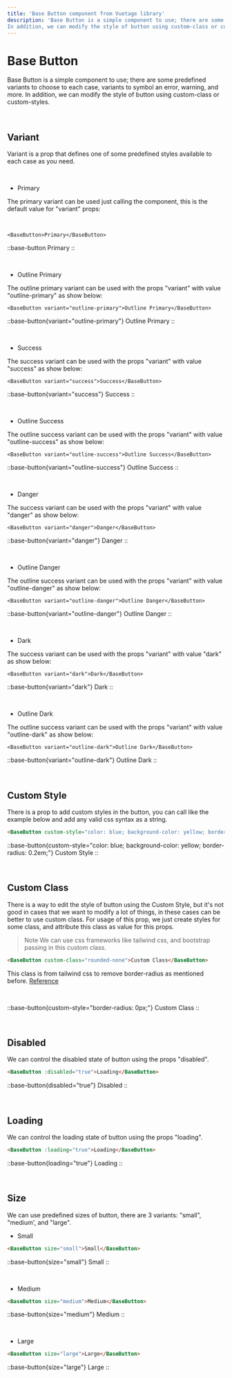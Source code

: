 ```yaml
---
title: 'Base Button component from Vuetage library'
description: 'Base Button is a simple component to use; there are some predefined variants to choose to each case, variants to symbol an error, warning, and more.
In addition, we can modify the style of button using custom-class or custom-styles.'
---
```


# Base Button

Base Button is a simple component to use; there are some predefined variants to choose to each case, variants to symbol an error, warning, and more.
In addition, we can modify the style of button using custom-class or custom-styles.

<br>

## Variant

Variant is a prop that defines one of some predefined styles available to each case as you need.

<br>

- Primary

The primary variant can be used just calling the component, this is the default value for "variant" props:

<br>

```vue
<BaseButton>Primary</BaseButton>
```

::base-button
Primary
::

<br>

- Outline Primary

The outline primary variant can be used with the props "variant" with value "outline-primary" as show below:

```vue
<BaseButton variant="outline-primary">Outline Primary</BaseButton>
```

::base-button{variant="outline-primary"}
Outline Primary
::

<br>

- Success

The success variant can be used with the props "variant" with value "success" as show below:

```vue
<BaseButton variant="success">Success</BaseButton>
```

::base-button{variant="success"}
Success
::

<br>

- Outline Success

The outline success variant can be used with the props "variant" with value "outline-success" as show below:

```vue
<BaseButton variant="outline-success">Outline Success</BaseButton>
```

::base-button{variant="outline-success"}
Outline Success
::

<br>

- Danger

The success variant can be used with the props "variant" with value "danger" as show below:

```vue
<BaseButton variant="danger">Danger</BaseButton>
```

::base-button{variant="danger"}
Danger
::

<br>

- Outline Danger

The outline success variant can be used with the props "variant" with value "outline-danger" as show below:

```vue
<BaseButton variant="outline-danger">Outline Danger</BaseButton>
```

::base-button{variant="outline-danger"}
Outline Danger
::

<br>

- Dark

The success variant can be used with the props "variant" with value "dark" as show below:

```vue
<BaseButton variant="dark">Dark</BaseButton>
```

::base-button{variant="dark"}
Dark
::

<br>

- Outline Dark

The outline success variant can be used with the props "variant" with value "outline-dark" as show below:

```vue
<BaseButton variant="outline-dark">Outline Dark</BaseButton>
```

::base-button{variant="outline-dark"}
Outline Dark
::

<br>

## Custom Style

There is a prop to add custom styles in the button, you can call like the example below and add any valid css syntax as a string.

```html
<BaseButton custom-style="color: blue; background-color: yellow; border-radius: 0.2em;">Custom Style</BaseButton>
```

::base-button{custom-style="color: blue; background-color: yellow; border-radius: 0.2em;"}
Custom Style
::

<br>

## Custom Class

There is a way to edit the style of button using the Custom Style, but it's not good in cases that we want to modify a lot of things, in these cases can be better to use custom class. 
For usage of this prop, we just create styles for some class, and attribute this class as value for this props.

> Note
> We can use css frameworks like tailwind css, and bootstrap passing in this custom class. 

```html
<BaseButton custom-class="rounded-none">Custom Class</BaseButton>
```

This class is from tailwind css to remove border-radius as mentioned before. [Reference](https://tailwindcss.com/docs/border-radius)

<br>

::base-button{custom-style="border-radius: 0px;"}
Custom Class
::

<br>

## Disabled

We can control the disabled state of button using the props "disabled".

```html
<BaseButton :disabled="true">Loading</BaseButton>
```

::base-button{disabled="true"}
Disabled
::

<br>

## Loading

We can control the loading state of button using the props "loading".

```html
<BaseButton :loading="true">Loading</BaseButton>
```

::base-button{loading="true"}
Loading
::

<br>

## Size

We can use predefined sizes of button, there are 3 variants: "small", "medium', and "large".

- Small

```html
<BaseButton size="small">Small</BaseButton>
```

::base-button{size="small"}
Small
::

<br>


- Medium

```html
<BaseButton size="medium">Medium</BaseButton>
```

::base-button{size="medium"}
Medium
::

<br>


- Large

```html
<BaseButton size="large">Large</BaseButton>
```

::base-button{size="large"}
Large
::

